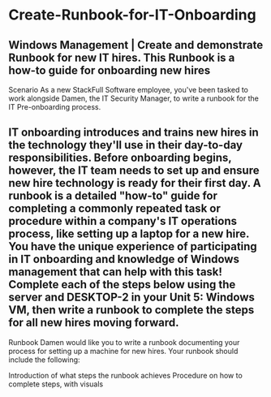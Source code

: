 # Create-Runbook-for-IT-Onboarding
Windows Management | Create and demonstrate Runbook for new IT hires. This Runbook is a how-to guide for onboarding new hires
---------------------------------------
Scenario
As a new StackFull Software employee, you've been tasked to work alongside Damen, the IT Security Manager, to write a runbook for the IT Pre-onboarding process.

IT onboarding introduces and trains new hires in the technology they'll use in their day-to-day responsibilities. Before onboarding begins, however, the IT team needs to set up and ensure new hire technology is ready for their first day.
A runbook is a detailed "how-to" guide for completing a commonly repeated task or procedure within a company's IT operations process, like setting up a laptop for a new hire.
You have the unique experience of participating in IT onboarding and knowledge of Windows management that can help with this task! Complete each of the steps below using the server and DESKTOP-2 in your Unit 5: Windows VM, then write a runbook to complete the steps for all new hires moving forward.
---------------------------------------
Runbook
Damen would like you to write a runbook documenting your process for setting up a machine for new hires. Your runbook should include the following:

Introduction of what steps the runbook achieves
Procedure on how to complete steps, with visuals
